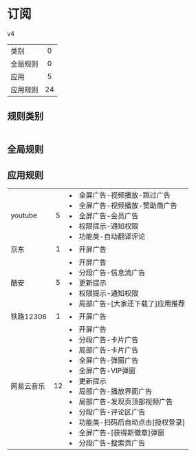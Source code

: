 # 订阅

v4

|||
| - |:-:|
|类别|0|
|全局规则|0|
|应用|5|
|应用规则|24|

## 规则类别

|||
| - |:-:|


## 全局规则



## 应用规则

||||
| - |:-:|-|
|youtube|5|<li>全屏广告-视频播放-跳过广告<li>全屏广告-视频播放-赞助商广告<li>全屏广告-会员广告<li>权限提示-通知权限<li>功能类-自动翻译评论|
|京东|1|<li>开屏广告|
|酷安|5|<li>开屏广告<li>分段广告-信息流广告<li>更新提示<li>权限提示-通知权限<li>局部广告-[大家还下载了]应用推荐|
|铁路12306|1|<li>开屏广告|
|网易云音乐|12|<li>开屏广告<li>分段广告-卡片广告<li>局部广告-卡片广告<li>全屏广告-弹窗广告<li>全屏广告-VIP弹窗<li>更新提示<li>局部广告-播放界面广告<li>局部广告-发现页顶部视频广告<li>分段广告-评论区广告<li>功能类-扫码后自动点击[授权登录]<li>全屏广告-[获得新徽章]弹窗<li>分段广告-搜索页广告|
